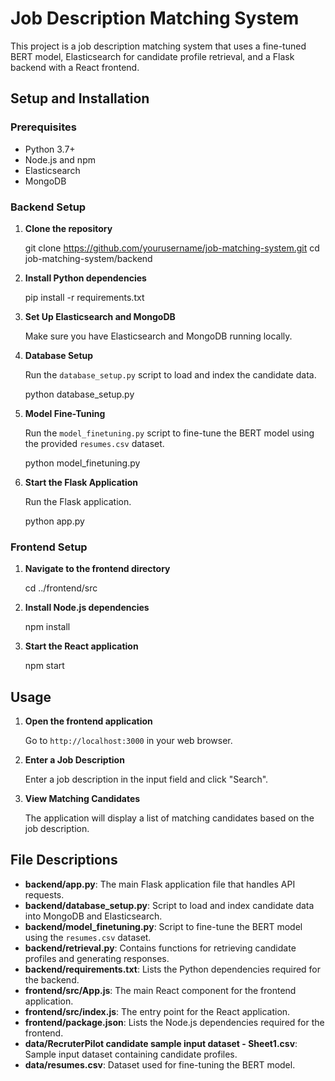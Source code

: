# Job Description Matching System

This project is a job description matching system that uses a fine-tuned BERT model, Elasticsearch for candidate profile retrieval, and a Flask backend with a React frontend.

## Setup and Installation

### Prerequisites

- Python 3.7+
- Node.js and npm
- Elasticsearch
- MongoDB

### Backend Setup

1. **Clone the repository**

   
   git clone https://github.com/yourusername/job-matching-system.git
   cd job-matching-system/backend
   

2. **Install Python dependencies**

   
   pip install -r requirements.txt
   

3. **Set Up Elasticsearch and MongoDB**

   Make sure you have Elasticsearch and MongoDB running locally.

4. **Database Setup**

   Run the `database_setup.py` script to load and index the candidate data.

   
   python database_setup.py
   

5. **Model Fine-Tuning**

   Run the `model_finetuning.py` script to fine-tune the BERT model using the provided `resumes.csv` dataset.

   
   python model_finetuning.py
   

6. **Start the Flask Application**

   Run the Flask application.

   
   python app.py
   

### Frontend Setup

1. **Navigate to the frontend directory**

   
   cd ../frontend/src
   

2. **Install Node.js dependencies**

   
   npm install
   

3. **Start the React application**

   
   npm start
   

## Usage

1. **Open the frontend application**

   Go to `http://localhost:3000` in your web browser.

2. **Enter a Job Description**

   Enter a job description in the input field and click "Search".

3. **View Matching Candidates**

   The application will display a list of matching candidates based on the job description.

## File Descriptions

- **backend/app.py**: The main Flask application file that handles API requests.
- **backend/database_setup.py**: Script to load and index candidate data into MongoDB and Elasticsearch.
- **backend/model_finetuning.py**: Script to fine-tune the BERT model using the `resumes.csv` dataset.
- **backend/retrieval.py**: Contains functions for retrieving candidate profiles and generating responses.
- **backend/requirements.txt**: Lists the Python dependencies required for the backend.
- **frontend/src/App.js**: The main React component for the frontend application.
- **frontend/src/index.js**: The entry point for the React application.
- **frontend/package.json**: Lists the Node.js dependencies required for the frontend.
- **data/RecruterPilot candidate sample input dataset - Sheet1.csv**: Sample input dataset containing candidate profiles.
- **data/resumes.csv**: Dataset used for fine-tuning the BERT model.
